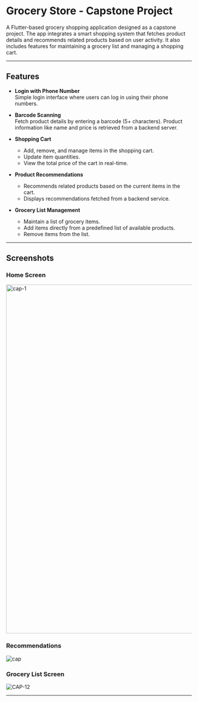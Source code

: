 # Grocery Store - Capstone Project

A Flutter-based grocery shopping application designed as a capstone project. The app integrates a smart shopping system that fetches product details and recommends related products based on user activity. It also includes features for maintaining a grocery list and managing a shopping cart.

---

## Features

- **Login with Phone Number**  
  Simple login interface where users can log in using their phone numbers.

- **Barcode Scanning**  
  Fetch product details by entering a barcode (5+ characters). Product information like name and price is retrieved from a backend server.

- **Shopping Cart**  
  - Add, remove, and manage items in the shopping cart.
  - Update item quantities.
  - View the total price of the cart in real-time.

- **Product Recommendations**  
  - Recommends related products based on the current items in the cart.
  - Displays recommendations fetched from a backend service.

- **Grocery List Management**  
  - Maintain a list of grocery items.
  - Add items directly from a predefined list of available products.
  - Remove items from the list.

---

## Screenshots


### Home Screen
<img width="943" alt="cap-1" src="https://github.com/user-attachments/assets/76c3a804-d4db-4d91-94f1-c27b620d0936" />

### Recommendations
![cap](https://github.com/user-attachments/assets/ddf71924-3719-49be-b84d-bae2f2723127)

### Grocery List Screen
![CAP-12](https://github.com/user-attachments/assets/e46b90d4-e881-4985-ab34-ce84a38d546b)


---

